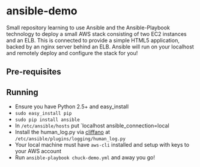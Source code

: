 # ansible-demo
Small repository learning to use Ansible and the Ansible-Playbook technology to deploy a small AWS stack consisting of two EC2 instances and an ELB. This is connected to provide a simple HTML5 application, backed by an nginx server behind an ELB. Ansible will run on your localhost and remotely deploy and configure the stack for you!   

## Pre-requisites

## Running
 - Ensure you have Python 2.5+ and easy_install
 - `sudo easy_install pip`
 - `sudo pip install ansible`
 - In `/etc/ansible/hosts` put `localhost ansible_connection=local
 - Install the human_log.py via [cliffano](https://gist.github.com/cliffano/9868180) at `/etc/ansible/plugins/logging/human_log.py`
 - Your local machine must have `aws-cli` installed and setup with keys to your AWS account
 - Run `ansible-playbook chuck-demo.yml` and away you go!
